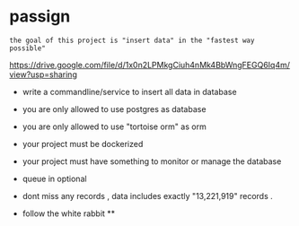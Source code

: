 # passign

 `the goal of this project is "insert data" in the "fastest way possible" `
 
https://drive.google.com/file/d/1x0n2LPMkgCiuh4nMk4BbWngFEGQ6Iq4m/view?usp=sharing

 - write a commandline/service to insert all data in database
 - you are only allowed to use postgres as database
 - you are only allowed to use "tortoise orm" as orm
 - your project must be dockerized
 - your project must have something to monitor or manage the database
 - queue in optional 
  
 
 - dont miss any records , data includes exactly "13,221,919" records .
 
 - follow the white rabbit **

